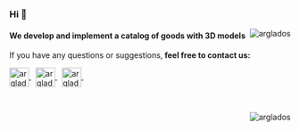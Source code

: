 ### Hi 👋
<p><img align="right" src="https://github-readme-stats.vercel.app/api/top-langs?username=arglados&show_icons=true&locale=en&layout=compact" alt="arglados" /></p>

<p><h4 align="left">We develop and implement a catalog of goods with 3D models</h4></p>




<p align="left">If you have any questions or suggestions,<strong> feel free to contact us:</strong> </p>

<p align="left">
  
<a href="https://linkedin.com/in/arglados" target="blank"><img align="center" src="https://image.flaticon.com/icons/png/512/179/179330.png" alt="arglados" height="35" width="35" /> </a>&nbsp;
  <a href="https://linkedin.com/in/arglados" target="blank"><img align="center" src="https://image.flaticon.com/icons/png/512/2111/2111646.png" alt="arglados" height="35" width="35" /> </a>&nbsp;
    <a href="https://linkedin.com/in/arglados" target="blank"><img align="center" src="https://image.flaticon.com/icons/png/512/732/732200.png" alt="arglados" height="35" width="35" /> </a>&nbsp;
</p>




<br>
<p>&nbsp;<img align="right" src="https://github-readme-stats.vercel.app/api?username=arglados&show_icons=true&locale=en" alt="arglados" /></p>
